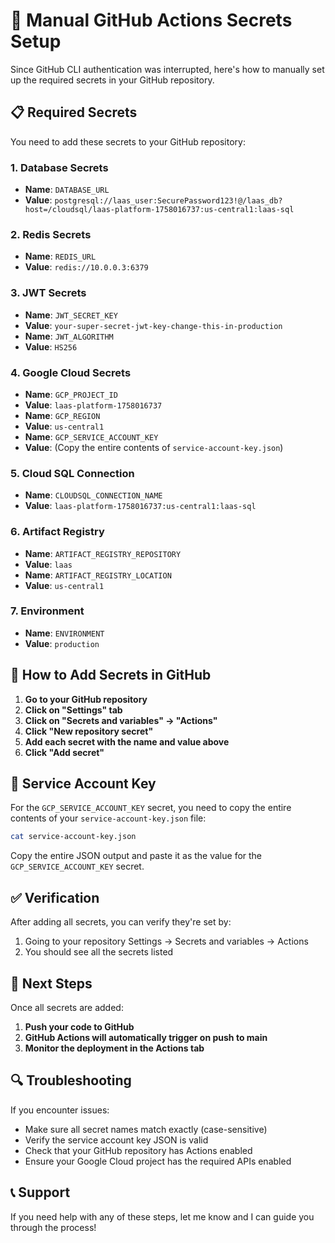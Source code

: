 # 🔐 Manual GitHub Actions Secrets Setup

Since GitHub CLI authentication was interrupted, here's how to manually set up the required secrets in your GitHub repository.

## 📋 Required Secrets

You need to add these secrets to your GitHub repository:

### 1. Database Secrets
- **Name**: `DATABASE_URL`
- **Value**: `postgresql://laas_user:SecurePassword123!@/laas_db?host=/cloudsql/laas-platform-1758016737:us-central1:laas-sql`

### 2. Redis Secrets
- **Name**: `REDIS_URL`
- **Value**: `redis://10.0.0.3:6379`

### 3. JWT Secrets
- **Name**: `JWT_SECRET_KEY`
- **Value**: `your-super-secret-jwt-key-change-this-in-production`
- **Name**: `JWT_ALGORITHM`
- **Value**: `HS256`

### 4. Google Cloud Secrets
- **Name**: `GCP_PROJECT_ID`
- **Value**: `laas-platform-1758016737`
- **Name**: `GCP_REGION`
- **Value**: `us-central1`
- **Name**: `GCP_SERVICE_ACCOUNT_KEY`
- **Value**: (Copy the entire contents of `service-account-key.json`)

### 5. Cloud SQL Connection
- **Name**: `CLOUDSQL_CONNECTION_NAME`
- **Value**: `laas-platform-1758016737:us-central1:laas-sql`

### 6. Artifact Registry
- **Name**: `ARTIFACT_REGISTRY_REPOSITORY`
- **Value**: `laas`
- **Name**: `ARTIFACT_REGISTRY_LOCATION`
- **Value**: `us-central1`

### 7. Environment
- **Name**: `ENVIRONMENT`
- **Value**: `production`

## 🚀 How to Add Secrets in GitHub

1. **Go to your GitHub repository**
2. **Click on "Settings" tab**
3. **Click on "Secrets and variables" → "Actions"**
4. **Click "New repository secret"**
5. **Add each secret with the name and value above**
6. **Click "Add secret"**

## 📝 Service Account Key

For the `GCP_SERVICE_ACCOUNT_KEY` secret, you need to copy the entire contents of your `service-account-key.json` file:

```bash
cat service-account-key.json
```

Copy the entire JSON output and paste it as the value for the `GCP_SERVICE_ACCOUNT_KEY` secret.

## ✅ Verification

After adding all secrets, you can verify they're set by:
1. Going to your repository Settings → Secrets and variables → Actions
2. You should see all the secrets listed

## 🚀 Next Steps

Once all secrets are added:
1. **Push your code to GitHub**
2. **GitHub Actions will automatically trigger on push to main**
3. **Monitor the deployment in the Actions tab**

## 🔍 Troubleshooting

If you encounter issues:
- Make sure all secret names match exactly (case-sensitive)
- Verify the service account key JSON is valid
- Check that your GitHub repository has Actions enabled
- Ensure your Google Cloud project has the required APIs enabled

## 📞 Support

If you need help with any of these steps, let me know and I can guide you through the process!
